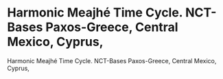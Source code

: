 # Harmonic Meajhé Time Cycle.  NCT-Bases Paxos-Greece, Central Mexico, Cyprus,

Harmonic Meajhé Time Cycle.  NCT-Bases Paxos-Greece, Central Mexico, Cyprus,